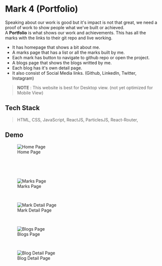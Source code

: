 # Mark 4 (Portfolio)
Speaking about our work is good but it's impact is not that great, we need a proof of work to show people what we've built or achieved. <br/>
A **Portfolio** is what shows our work and achievements. This has all the marks with the links to their git repo and live working. <br/>
- It has homepage that shows a bit about me.
- A marks page that has a list or all the marks built by me.
- Each mark has button to navigate to github repo or open the project.
- A blogs page that shows the blogs writted by me.
- Each blog has it's own detail page.
- It also consist of Social Media links. (Github, LinkedIn, Twitter, Instagram)

> **NOTE** : This website is best for Desktop view. (not yet optimized for Mobile View)

## Tech Stack
> HTML, CSS, JavaScript, ReactJS, ParticlesJS, React-Router, 

## Demo
<figure>
  <img
  src="https://i.ibb.co/Kw1h4v6/Screenshot-2022-09-22-at-3-48-11-PM.png"
  alt="Home Page">
  <figcaption>Home Page</figcaption>
</figure>
<br/>
<br/>
<br/>
<figure>
  <img
  src="https://i.ibb.co/h76J8cy/Screenshot-2022-09-22-at-3-49-32-PM.png"
  alt="Marks Page">
  <figcaption>Marks Page</figcaption>
</figure>

<br/>
<figure>
  <img
  src="https://i.ibb.co/tYqhLCn/Screenshot-2022-09-22-at-3-50-58-PM.png"
  alt="Mark Detail Page">
  <figcaption>Mark Detail Page</figcaption>
</figure>

<br/>
<figure>
  <img
  src="https://i.ibb.co/Dzp9GrG/Screenshot-2022-09-22-at-3-52-10-PM.png"
  alt="Blogs Page">
  <figcaption>Blogs Page</figcaption>
</figure>

<br/>
<figure>
  <img
  src="https://i.ibb.co/rckqQ4D/Screenshot-2022-09-22-at-3-52-18-PM.png"
  alt="Blog Detail Page">
  <figcaption>Blog Detail Page</figcaption>
</figure>
